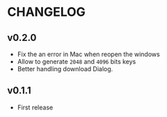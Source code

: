 # CHANGELOG

## v0.2.0
- Fix the an error in Mac when reopen the windows
- Allow to generate `2048` and `4096` bits keys
- Better handling download Dialog.

## v0.1.1
- First release
